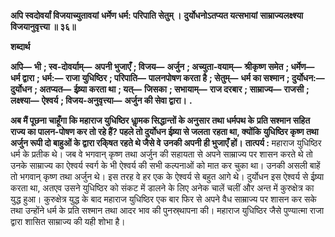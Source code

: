 **अपि स्वदोवर्यां विजयाच्युतावयां** **धर्मेण धर्म: परिपाति सेतुम् ।** **दुर्योधनोऽतप्यत यत्सभायां** **साम्राज्यलक्ष्श्या विजयानुवृत्त्या ॥ ३६॥** 

**शब्दार्थ** 

**अपि—** **भी** **; स्व-दोवर्याम्—** **अपनी भुजाएँ** **; विजय—** **अर्जुन** **; अच्युता-वयाम्—** **श्रीकृष्ण समेत** **; धर्मेण—** **धर्म द्वारा** **; धर्म:—** **राजा** **युधिष्ठिर** **; परिपाति—** **पालनपोषण करता है** **; सेतुम्—** **धर्म का सश्मान** **; दुर्योधन:—** **दुर्योधन** **; अतप्यत—** **ईष्र्या करता था** **; यत्—** **जिसका** **; सभायाम्—** **राज दरबार** **; साम्राज्य—** **राजसी** **; लक्ष्श्या—** **ऐश्वर्य** **; विजय-अनुवृत्त्या—** **अर्जुन की सेवा द्वारा।** **.** 

**अब मैं पूछना चाहूँगा कि महाराज युधिष्ठिर धाॢमक सिद्धान्तों के अनुसार तथा धर्मपथ के** **प्रति सश्मान सहित राज्य का पालन-पोषण कर तो रहे हैं? पहले तो दुर्योधन ईष्र्या से जलता** **रहता था, क्योंकि युधिष्ठिर कृष्ण तथा अर्जुन रूपी दो बाहुओं के द्वारा रकि्षत रहते थे जैसे वे** **उनकी अपनी ही भुजाएँ हों।** **तात्पर्य :** महाराज युधिष्ठिर धर्म के प्रतीक थे। जब वे भगवान् कृष्ण तथा अर्जुन की सहायता से अपने साम्राज्य पर शासन करते थे तो उनके साम्राज्य का ऐश्वर्य स्वर्ग के भी ऐश्वर्य की सभी कल्पनाओं को मात कर चुका था। उनकी असली बाहें तो भगवान् कृष्ण तथा अर्जुन थे। इस तरह वे हर एक के ऐश्वर्य से बहुत आगे थे। दुर्योधन इस ऐश्वर्य से ईष्र्या करता था, अतएव उसने युधिष्ठिर को संकट में डालने के लिए अनेक चालें चलीं और अन्त में कुरुक्षेत्र का युद्ध हुआ। कुरुक्षेत्र युद्ध के बाद महाराज युधिष्ठिर एक बार फिर से अपने वैध साम्राज्य पर शासन कर सके तथा उन्होंने धर्म के प्रति सश्मान तथा आदर भाव की पुनस्र्थापना की। महाराज युधिष्ठिर जैसे पुण्यात्मा राजा द्वारा शासित साम्राज्य की यही शोभा है।  